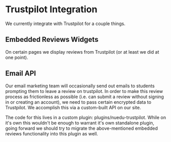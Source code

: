 # Trustpilot Integration

We currently integrate with Trustpilot for a couple things.

## Embedded Reviews Widgets
On certain pages we display reviews from Trustpilot (or at least we did at one point).

## Email API
Our email marketing team will occasionally send out emails to students prompting them to leave a review on trustpilot. In order to make this review process as frictionless as possible (i.e. can submit a review without signing in or creating an account), we need to pass certain encrypted data to Trustpilot. We accomplish this via a custom-built API on our site.

The code for this lives in a custom plugin: plugins/nuedu-trustpilot. While on it's own this wouldn't be enough to warrant it's own standalone plugin, going forward we should try to migrate the above-mentioned embedded reviews functionality into this plugin as well.